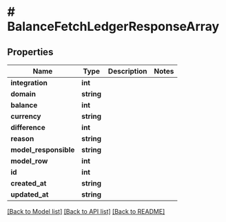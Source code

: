 # # BalanceFetchLedgerResponseArray

## Properties

Name | Type | Description | Notes
------------ | ------------- | ------------- | -------------
**integration** | **int** |  |
**domain** | **string** |  |
**balance** | **int** |  |
**currency** | **string** |  |
**difference** | **int** |  |
**reason** | **string** |  |
**model_responsible** | **string** |  |
**model_row** | **int** |  |
**id** | **int** |  |
**created_at** | **string** |  |
**updated_at** | **string** |  |

[[Back to Model list]](../../README.md#models) [[Back to API list]](../../README.md#endpoints) [[Back to README]](../../README.md)
